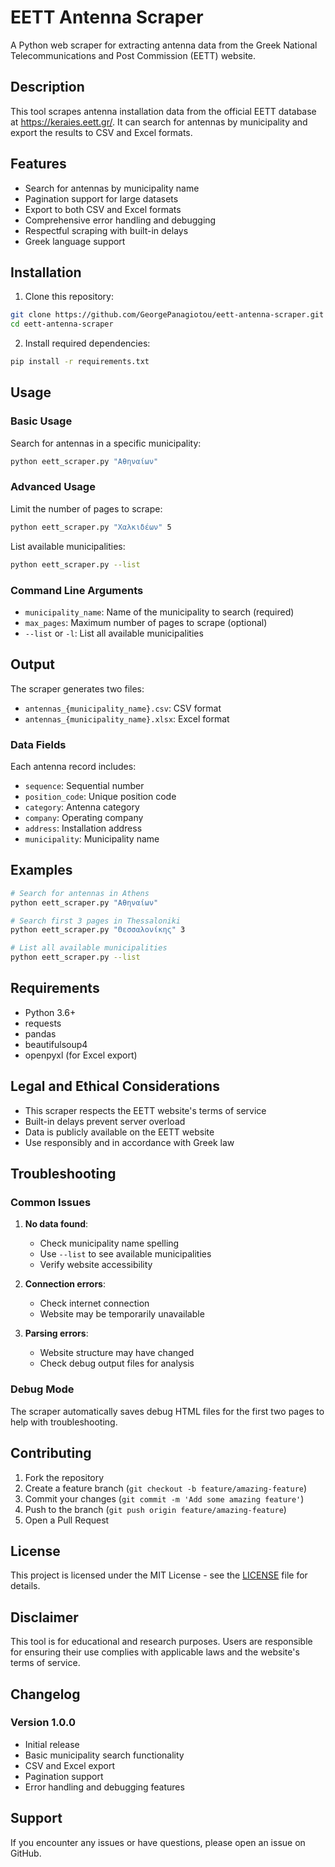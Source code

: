 # EETT Antenna Scraper

A Python web scraper for extracting antenna data from the Greek National Telecommunications and Post Commission (EETT) website.

## Description

This tool scrapes antenna installation data from the official EETT database at https://keraies.eett.gr/. It can search for antennas by municipality and export the results to CSV and Excel formats.

## Features

- Search for antennas by municipality name
- Pagination support for large datasets
- Export to both CSV and Excel formats
- Comprehensive error handling and debugging
- Respectful scraping with built-in delays
- Greek language support

## Installation

1. Clone this repository:
```bash
git clone https://github.com/GeorgePanagiotou/eett-antenna-scraper.git
cd eett-antenna-scraper
```

2. Install required dependencies:
```bash
pip install -r requirements.txt
```

## Usage

### Basic Usage

Search for antennas in a specific municipality:
```bash
python eett_scraper.py "Αθηναίων"
```

### Advanced Usage

Limit the number of pages to scrape:
```bash
python eett_scraper.py "Χαλκιδέων" 5
```

List available municipalities:
```bash
python eett_scraper.py --list
```

### Command Line Arguments

- `municipality_name`: Name of the municipality to search (required)
- `max_pages`: Maximum number of pages to scrape (optional)
- `--list` or `-l`: List all available municipalities

## Output

The scraper generates two files:
- `antennas_{municipality_name}.csv`: CSV format
- `antennas_{municipality_name}.xlsx`: Excel format

### Data Fields

Each antenna record includes:
- `sequence`: Sequential number
- `position_code`: Unique position code
- `category`: Antenna category
- `company`: Operating company
- `address`: Installation address
- `municipality`: Municipality name

## Examples

```bash
# Search for antennas in Athens
python eett_scraper.py "Αθηναίων"

# Search first 3 pages in Thessaloniki
python eett_scraper.py "Θεσσαλονίκης" 3

# List all available municipalities
python eett_scraper.py --list
```

## Requirements

- Python 3.6+
- requests
- pandas
- beautifulsoup4
- openpyxl (for Excel export)

## Legal and Ethical Considerations

- This scraper respects the EETT website's terms of service
- Built-in delays prevent server overload
- Data is publicly available on the EETT website
- Use responsibly and in accordance with Greek law

## Troubleshooting

### Common Issues

1. **No data found**: 
   - Check municipality name spelling
   - Use `--list` to see available municipalities
   - Verify website accessibility

2. **Connection errors**:
   - Check internet connection
   - Website may be temporarily unavailable

3. **Parsing errors**:
   - Website structure may have changed
   - Check debug output files for analysis

### Debug Mode

The scraper automatically saves debug HTML files for the first two pages to help with troubleshooting.

## Contributing

1. Fork the repository
2. Create a feature branch (`git checkout -b feature/amazing-feature`)
3. Commit your changes (`git commit -m 'Add some amazing feature'`)
4. Push to the branch (`git push origin feature/amazing-feature`)
5. Open a Pull Request

## License

This project is licensed under the MIT License - see the [LICENSE](LICENSE) file for details.

## Disclaimer

This tool is for educational and research purposes. Users are responsible for ensuring their use complies with applicable laws and the website's terms of service.

## Changelog

### Version 1.0.0
- Initial release
- Basic municipality search functionality
- CSV and Excel export
- Pagination support
- Error handling and debugging features

## Support

If you encounter any issues or have questions, please open an issue on GitHub.
